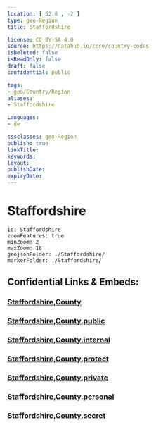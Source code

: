 ```yaml
---
location: [ 52.8 , -2 ] 
type: geo-Region
title: Staffordshire

license: CC BY-SA 4.0
source: https://datahub.io/core/country-codes
isDeleted: false
isReadOnly: false
draft: false
confidential: public

tags:
- geo/Country/Region
aliases:
- Staffordshire

Languages:
- de

cssclasses: geo-Region
publish: true
linkTitle: 
keywords: 
layout: 
publishDate: 
expiryDate: 
---
```


# Staffordshire

```leaflet
id: Staffordshire
zoomFeatures: true 
minZoom: 2 
maxZoom: 18
geojsonFolder: ./Staffordshire/
markerFolder: ./Staffordshire/
```


## Confidential Links & Embeds: 

### [Staffordshire,County](/_Standards/Earth/Continent/Europe/Europe~North/UK/England/Regions~England/West_Midlands,Region/Staffordshire,County.md) 

### [Staffordshire,County.public](/_public/Earth/Continent/Europe/Europe~North/UK/England/Regions~England/West_Midlands,Region/Staffordshire,County.public.md) 

### [Staffordshire,County.internal](/_internal/Earth/Continent/Europe/Europe~North/UK/England/Regions~England/West_Midlands,Region/Staffordshire,County.internal.md) 

### [Staffordshire,County.protect](/_protect/Earth/Continent/Europe/Europe~North/UK/England/Regions~England/West_Midlands,Region/Staffordshire,County.protect.md) 

### [Staffordshire,County.private](/_private/Earth/Continent/Europe/Europe~North/UK/England/Regions~England/West_Midlands,Region/Staffordshire,County.private.md) 

### [Staffordshire,County.personal](/_personal/Earth/Continent/Europe/Europe~North/UK/England/Regions~England/West_Midlands,Region/Staffordshire,County.personal.md) 

### [Staffordshire,County.secret](/_secret/Earth/Continent/Europe/Europe~North/UK/England/Regions~England/West_Midlands,Region/Staffordshire,County.secret.md)


